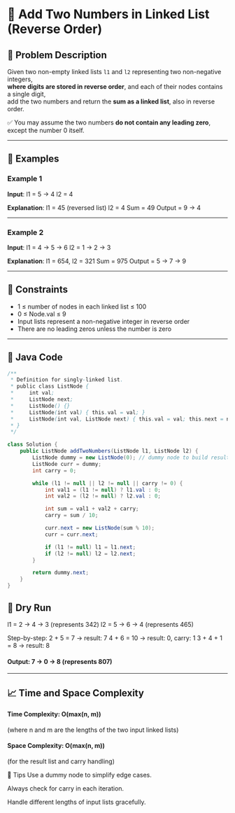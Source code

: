 # 🧮 Add Two Numbers in Linked List (Reverse Order)

## 📘 Problem Description

Given two non-empty linked lists `l1` and `l2` representing two non-negative integers,  
**where digits are stored in reverse order**, and each of their nodes contains a single digit,  
add the two numbers and return the **sum as a linked list**, also in reverse order.

✅ You may assume the two numbers **do not contain any leading zero**, except the number 0 itself.

---

## 🧠 Examples

### Example 1

**Input**:
l1 = 5 -> 4
l2 = 4

**Explanation**:
l1 = 45 (reversed list)
l2 = 4
Sum = 49
Output = 9 -> 4

---

### Example 2

**Input**:
l1 = 4 -> 5 -> 6
l2 = 1 -> 2 -> 3

**Explanation**:
l1 = 654, l2 = 321
Sum = 975
Output = 5 -> 7 -> 9

---

## 🔐 Constraints

- 1 ≤ number of nodes in each linked list ≤ 100
- 0 ≤ Node.val ≤ 9
- Input lists represent a non-negative integer in reverse order
- There are no leading zeros unless the number is zero

---

## 🧾 Java Code

```java
/**
 * Definition for singly-linked list.
 * public class ListNode {
 *     int val;
 *     ListNode next;
 *     ListNode() {}
 *     ListNode(int val) { this.val = val; }
 *     ListNode(int val, ListNode next) { this.val = val; this.next = next; }
 * }
 */

class Solution {
    public ListNode addTwoNumbers(ListNode l1, ListNode l2) {
        ListNode dummy = new ListNode(0); // dummy node to build result
        ListNode curr = dummy;
        int carry = 0;

        while (l1 != null || l2 != null || carry != 0) {
            int val1 = (l1 != null) ? l1.val : 0;
            int val2 = (l2 != null) ? l2.val : 0;

            int sum = val1 + val2 + carry;
            carry = sum / 10;

            curr.next = new ListNode(sum % 10);
            curr = curr.next;

            if (l1 != null) l1 = l1.next;
            if (l2 != null) l2 = l2.next;
        }

        return dummy.next;
    }
}

```
## 🧪 Dry Run

l1 = 2 -> 4 -> 3  (represents 342)
l2 = 5 -> 6 -> 4  (represents 465)

Step-by-step:
2 + 5 = 7          -> result: 7
4 + 6 = 10         -> result: 0, carry: 1
3 + 4 + 1 = 8      -> result: 8

#### Output: 7 -> 0 -> 8 (represents 807)
---
## 📈 Time and Space Complexity
#### Time Complexity: O(max(n, m))
(where n and m are the lengths of the two input linked lists)

#### Space Complexity: O(max(n, m))
(for the result list and carry handling)

🙌 Tips
Use a dummy node to simplify edge cases.

Always check for carry in each iteration.

Handle different lengths of input lists gracefully.
